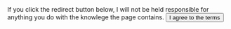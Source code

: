 <head>
<body>
    <a>If you click the redirect button below, I will not be held responsible for anything you do with the knowlege the page contains.</a>
<button id="myButton" class="float-left submit-button" >I agree to the terms</button>

<script type="text/javascript">
    document.getElementById("myButton").onclick = function () {
        location.href = "/website.htm";
    };
</script>
</body>
</head>
